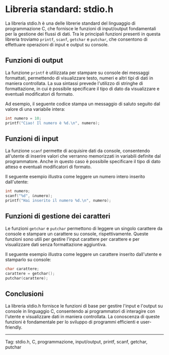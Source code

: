 # Libreria standard: stdio.h

La libreria stdio.h è una delle librerie standard del linguaggio di programmazione C, che fornisce le funzioni di input/output fondamentali per la gestione dei flussi di dati. Tra le principali funzioni presenti in questa libreria troviamo `printf`, `scanf`, `getchar` e `putchar`, che consentono di effettuare operazioni di input e output su console.

## Funzioni di output

La funzione `printf` è utilizzata per stampare su console dei messaggi formattati, permettendo di visualizzare testo, numeri e altri tipi di dati in maniera controllata. La sua sintassi prevede l'utilizzo di stringhe di formattazione, in cui è possibile specificare il tipo di dato da visualizzare e eventuali modificatori di formato.

Ad esempio, il seguente codice stampa un messaggio di saluto seguito dal valore di una variabile intera:

```c
int numero = 10;
printf("Ciao! Il numero è %d.\n", numero);
```

## Funzioni di input

La funzione `scanf` permette di acquisire dati da console, consentendo all'utente di inserire valori che verranno memorizzati in variabili definite dal programmatore. Anche in questo caso è possibile specificare il tipo di dato atteso e eventuali modificatori di formato.

Il seguente esempio illustra come leggere un numero intero inserito dall'utente:

```c
int numero;
scanf("%d", &numero);
printf("Hai inserito il numero %d.\n", numero);
```

## Funzioni di gestione dei caratteri

Le funzioni `getchar` e `putchar` permettono di leggere un singolo carattere da console e stampare un carattere su console, rispettivamente. Queste funzioni sono utili per gestire l'input carattere per carattere e per visualizzare dati senza formattazione aggiuntiva.

Il seguente esempio illustra come leggere un carattere inserito dall'utente e stamparlo su console:

```c
char carattere;
carattere = getchar();
putchar(carattere);
```

## Conclusioni

La libreria stdio.h fornisce le funzioni di base per gestire l'input e l'output su console in linguaggio C, consentendo ai programmatori di interagire con l'utente e visualizzare dati in maniera controllata. La conoscenza di queste funzioni è fondamentale per lo sviluppo di programmi efficienti e user-friendly.

---
Tag: stdio.h, C, programmazione, input/output, printf, scanf, getchar, putchar